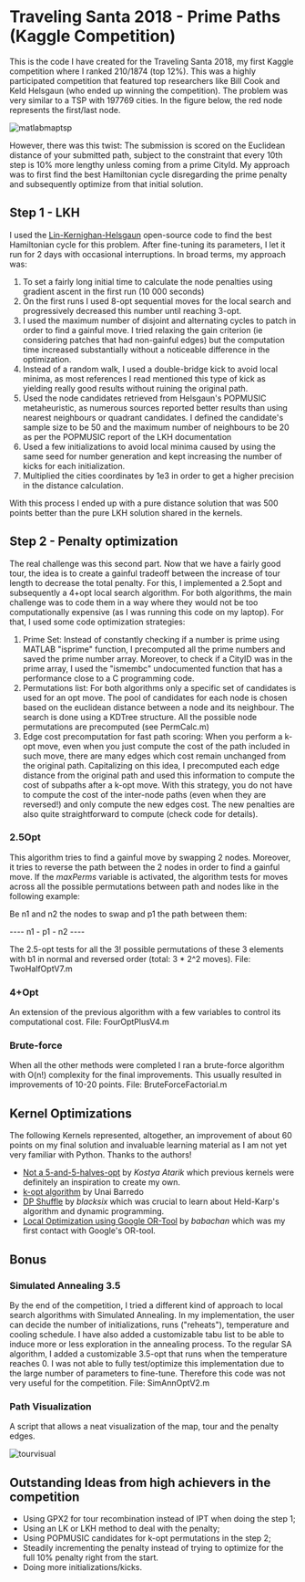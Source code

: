 # Traveling Santa 2018 - Prime Paths (Kaggle Competition) #
This is the code I have created for the Traveling Santa 2018, my first Kaggle competition where I ranked 210/1874 (top 12%). This was a highly participated competition that featured top researchers like Bill Cook and Keld Helsgaun (who ended up winning the competition). The problem was very similar to a TSP with 197769 cities. In the figure below, the red node represents the first/last node.

![matlabmaptsp](https://user-images.githubusercontent.com/40466329/51650481-51ca5400-1f80-11e9-9c9f-fe4563d3aef1.jpg)

However, there was this twist:
The submission is scored on the Euclidean distance of your submitted path, subject to the constraint that every 10th step is 10% more lengthy unless coming from a prime CityId.
My approach was to first find the best Hamiltonian cycle disregarding the prime penalty and subsequently optimize from that initial solution.

## Step 1 - LKH ##
I used the [Lin-Kernighan-Helsgaun](http://akira.ruc.dk/~keld/research/LKH-3/) open-source code to find the best Hamiltonian cycle for this problem. After fine-tuning its parameters, I let it run for 2 days with occasional interruptions. In broad terms, my approach was:
1. To set a fairly long initial time to calculate the node penalties using gradient ascent in the first run (10 000 seconds)
2. On the first runs I used 8-opt sequential moves for the local search and progressively decreased this number until reaching 3-opt.
3. I used the maximum number of disjoint and alternating cycles to patch in order to find a gainful move. I tried relaxing the gain criterion (ie considering patches that had non-gainful edges) but the computation time increased substantially without a noticeable difference in the optimization.
4. Instead of a random walk, I used a double-bridge kick to avoid local minima, as most references I read mentioned this type of kick as yielding really good results without ruining the original path. 
5. Used the node candidates retrieved from Helsgaun's POPMUSIC metaheuristic, as numerous sources reported better results than using nearest neighbours or quadrant candidates. I defined the candidate's sample size to be 50 and the maximum number of neighbours to be 20 as per the POPMUSIC report of the LKH documentation 
6. Used a few initializations to avoid local minima caused by using the same seed for number generation and kept increasing the number of kicks for each initialization.
7. Multiplied the cities coordinates by 1e3 in order to get a higher precision in the distance calculation.

With this process I ended up with a pure distance solution that was 500 points better than the pure LKH solution shared in the kernels.

## Step 2 - Penalty optimization ##
The real challenge was this second part. Now that we have a fairly good tour, the idea is to create a gainful tradeoff between the increase of tour length to decrease the total penalty. For this, I implemented a 2.5opt and subsequently a 4+opt local search algorithm. For both algorithms, the main challenge was to code them in a way where they would not be too computationally expensive (as I was running this code on my laptop). For that, I used some code optimization strategies:
1.  Prime Set: Instead of constantly checking if a number is prime using MATLAB "isprime" function, I precomputed all the prime numbers and saved the prime number array. Moreover, to check if a CityID was in the prime array, I used the "ismembc" undocumented function that has a performance close to a C programming code.
2.  Permutations list: For both algorithms only a specific set of candidates is used for an opt move. The pool of candidates for each node is chosen based on the euclidean distance between a node and its neighbour. The search is done using a KDTree structure. All the possible node permutations are precomputed (see PermCalc.m)
3.  Edge cost precomputation for fast path scoring: When you perform a k-opt move, even when you just compute the cost of the path included in such move, there are many edges which cost remain unchanged from the original path. Capitalizing on this idea, I precomputed each edge distance from the original path and used this information to compute the cost of subpaths after a k-opt move. With this strategy, you do not have to compute the cost of the inter-node paths (even when they are reversed!) and only compute the new edges cost. The new penalties are also quite straightforward to compute (check code for details).

### 2.5Opt ###
This algorithm tries to find a gainful move by swapping 2 nodes. Moreover, it tries to reverse the path between the 2 nodes in order to find a gainful move. If the *maxPerms* variable is activated, the algorithm tests for moves across all the possible permutations between path and nodes like in the following example:

Be n1 and n2 the nodes to swap and p1 the path between them:

---- n1 - p1 - n2 ----

The 2.5-opt tests for all the 3! possible permutations of these 3 elements with b1 in normal and reversed order (total: 3 * 2^2 moves). File: TwoHalfOptV7.m

### 4+Opt ###
An extension of the previous algorithm with a few variables to control its computational cost. File: FourOptPlusV4.m

### Brute-force ###
When all the other methods were completed I ran a brute-force algorithm with O(n!) complexity for the final improvements. This usually resulted in improvements of 10-20 points. File: BruteForceFactorial.m

## Kernel Optimizations ##
The following Kernels represented, altogether, an improvement of about 60 points on my final solution and invaluable learning material as I am not yet very familiar with Python. Thanks to the authors!
* [Not a 5-and-5-halves-opt](https://www.kaggle.com/kostyaatarik/not-a-5-and-5-halves-opt) by *Kostya Atarik* which previous kernels were definitely an inspiration to create my own.
* [k-opt algorithm](https://www.kaggle.com/ubarredo/k-opt-algorithm) by Unai Barredo
* [DP Shuffle](https://www.kaggle.com/blacksix/dp-shuffle) by *blacksix* which was crucial to learn about Held-Karp's algorithm and dynamic programming.
* [Local Optimization using Google OR-Tool](https://www.kaggle.com/hblearn/local-optimization-using-google-or-tool) by *babachan* which was my first contact with Google's OR-tool.

## Bonus ##

### Simulated Annealing 3.5 ###
By the end of the competition, I tried a different kind of approach to local search algorithms with Simulated Annealing. In my implementation, the user can decide the number of initializations, runs ("reheats"), temperature and cooling schedule. I have also added a customizable tabu list to be able to induce more or less exploration in the annealing process. To the regular SA algorithm, I added a customizable 3.5-opt that runs when the temperature reaches 0. I was not able to fully test/optimize this implementation due to the large number of parameters to fine-tune. Therefore this code was not very useful for the competition. File: SimAnnOptV2.m

### Path Visualization ###
A script that allows a neat visualization of the map, tour and the penalty edges.

![tourvisual](https://user-images.githubusercontent.com/40466329/51650540-850ce300-1f80-11e9-903f-83518f237a23.jpg)

## Outstanding Ideas from high achievers in the competition ##
* Using GPX2 for tour recombination instead of IPT when doing the step 1;
* Using an LK or LKH method to deal with the penalty;
* Using POPMUSIC candidates for k-opt permutations in the step 2;
* Steadily incrementing the penalty instead of trying to optimize for the full 10% penalty right from the start.
* Doing more initializations/kicks.
